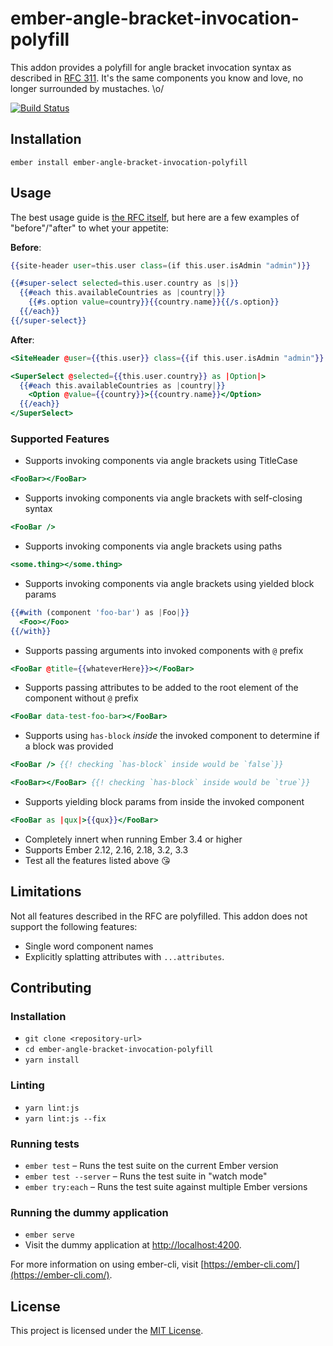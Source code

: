 ember-angle-bracket-invocation-polyfill
==============================================================================

This addon provides a polyfill for angle bracket invocation syntax as described in
[RFC 311](https://github.com/emberjs/rfcs/pull/311). It's the same components you
know and love, no longer surrounded by mustaches. \o/

[![Build Status](https://travis-ci.org/rwjblue/ember-angle-bracket-invocation-polyfill.svg?branch=master)](https://travis-ci.org/rwjblue/ember-angle-bracket-invocation-polyfill)

Installation
------------------------------------------------------------------------------

```
ember install ember-angle-bracket-invocation-polyfill
```

Usage
------------------------------------------------------------------------------

The best usage guide is [the RFC itself](https://github.com/emberjs/rfcs/blob/master/text/0311-angle-bracket-invocation.md),
but here are a few examples of "before"/"after" to whet your appetite:

**Before**:

```hbs
{{site-header user=this.user class=(if this.user.isAdmin "admin")}}

{{#super-select selected=this.user.country as |s|}}
  {{#each this.availableCountries as |country|}}
    {{#s.option value=country}}{{country.name}}{{/s.option}}
  {{/each}}
{{/super-select}}

```

**After**:

```hbs
<SiteHeader @user={{this.user}} class={{if this.user.isAdmin "admin"}} />

<SuperSelect @selected={{this.user.country}} as |Option|>
  {{#each this.availableCountries as |country|}}
    <Option @value={{country}}>{{country.name}}</Option>
  {{/each}}
</SuperSelect>
```

### Supported Features

* Supports invoking components via angle brackets using TitleCase

```hbs
<FooBar></FooBar>
```

* Supports invoking components via angle brackets with self-closing syntax

```hbs
<FooBar />
```

* Supports invoking components via angle brackets using paths

```hbs
<some.thing></some.thing>
```

* Supports invoking components via angle brackets using yielded block params

```hbs
{{#with (component 'foo-bar') as |Foo|}}
  <Foo></Foo>
{{/with}}
```

* Supports passing arguments into invoked components with `@` prefix

```hbs
<FooBar @title={{whateverHere}}></FooBar>
```

* Supports passing attributes to be added to the root element of the component without `@` prefix

```hbs
<FooBar data-test-foo-bar></FooBar>
```

* Supports using `has-block` _inside_ the invoked component to determine if a block was provided

```hbs
<FooBar /> {{! checking `has-block` inside would be `false`}}

<FooBar></FooBar> {{! checking `has-block` inside would be `true`}}
```

* Supports yielding block params from inside the invoked component

```hbs
<FooBar as |qux|>{{qux}}</FooBar>
```

* Completely innert when running Ember 3.4 or higher
* Supports Ember 2.12, 2.16, 2.18, 3.2, 3.3
* Test all the features listed above 😘


Limitations
------------------------------------------------------------------------------

Not all features described in the RFC are polyfilled.
This addon does not support the following features:

- Single word component names
- Explicitly splatting attributes with `...attributes`.


Contributing
------------------------------------------------------------------------------

### Installation

* `git clone <repository-url>`
* `cd ember-angle-bracket-invocation-polyfill`
* `yarn install`

### Linting

* `yarn lint:js`
* `yarn lint:js --fix`

### Running tests

* `ember test` – Runs the test suite on the current Ember version
* `ember test --server` – Runs the test suite in "watch mode"
* `ember try:each` – Runs the test suite against multiple Ember versions

### Running the dummy application

* `ember serve`
* Visit the dummy application at [http://localhost:4200](http://localhost:4200).

For more information on using ember-cli, visit [https://ember-cli.com/](https://ember-cli.com/).

License
------------------------------------------------------------------------------

This project is licensed under the [MIT License](LICENSE.md).
